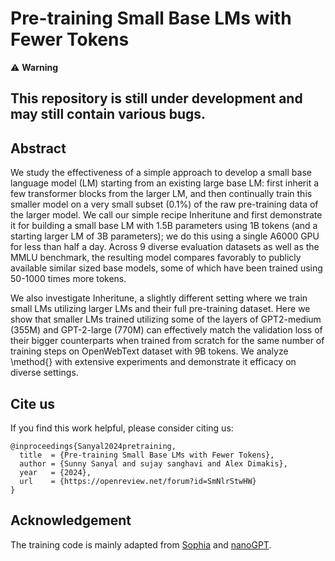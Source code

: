 # Pre-training Small Base LMs with Fewer Tokens

⚠️ **Warning**

This repository is still under development and may still contain various bugs.
---


## Abstract
We study the effectiveness of a simple approach to develop a small base language model (LM) starting from an existing large base LM: first inherit a few transformer blocks from the larger LM, and then continually train this smaller model on a very small subset (0.1%) of the raw pre-training data of the larger model. We call our simple recipe Inheritune and first demonstrate it for building a small base LM with 1.5B parameters using 1B tokens (and a starting larger LM of 3B parameters); we do this using a single A6000 GPU for less than half a day. Across 9 diverse evaluation datasets as well as the MMLU benchmark, the resulting model compares favorably to publicly available similar sized base models, some of which have been trained using 50-1000 times more tokens. 

We also investigate Inheritune, a slightly different setting where we train small LMs utilizing larger LMs and their full pre-training dataset. Here we show that smaller LMs trained utilizing some of the layers of GPT2-medium (355M) and GPT-2-large (770M) can effectively match the validation loss of their bigger counterparts when trained from scratch for the same number of training steps on OpenWebText dataset with 9B tokens. We analyze \method{} with extensive experiments and demonstrate it efficacy on diverse settings.

## Cite us 
If you find this work helpful, please consider citing us:

```
@inproceedings{Sanyal2024pretraining,
  title  = {Pre-training Small Base LMs with Fewer Tokens},
  author = {Sunny Sanyal and sujay sanghavi and Alex Dimakis},
  year   = {2024},
  url    = {https://openreview.net/forum?id=SmNlrStwHW}
}
```

## Acknowledgement
The training code is mainly adapted from [Sophia](https://github.com/Liuhong99/Sophia/) and [nanoGPT](https://github.com/karpathy/nanoGPT/).
